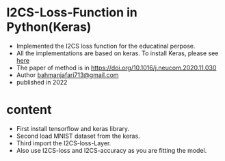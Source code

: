 # I2CS-Loss-Function in Python(Keras)

* Implemented the I2CS loss function for the educatinal perpose.
* All the implementations are based on keras. To install Keras, please see <a  target="blank" href="https://keras.io/"> here</a>
* The paper of method is in https://doi.org/10.1016/j.neucom.2020.11.030
* Author bahmanjafari713@gmail.com
* published in 2022

# **content**

* First install tensorflow and keras library.
* Second load MNIST dataset from the keras.
* Third import the I2CS-loss-Layer.
* Also use I2CS-loss and I2CS-accuracy as you are fitting the model.







